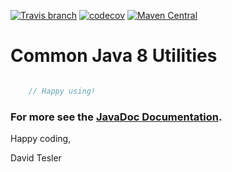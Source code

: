 [![Travis branch](https://img.shields.io/travis/protobufel/java-common/master.svg?style=plastic)](https://travis-ci.org/protobufel/java-common)
[![codecov](https://codecov.io/gh/protobufel/java-common/branch/master/graph/badge.svg)](https://codecov.io/gh/protobufel/java-common)
[![Maven Central](https://img.shields.io/maven-central/v/com.github.protobufel/java-common.svg?style=plastic)](https://search.maven.org/#search%7Cga%7C1%7Ca%3A%22java-common%22)

# Common Java 8 Utilities #



```java

    // Happy using!

```

### For more see the [JavaDoc Documentation](https://protobufel.github.io/java-common/javadoc/ "JavaDoc and more").  

Happy coding,

David Tesler

